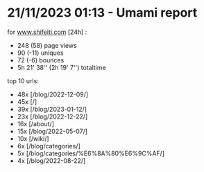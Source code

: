 # 21/11/2023 01:13 - Umami report
for www.shifeiti.com [24h] :

 - 248 (58) page views
 - 90 (-11) uniques
 - 72 (-6) bounces
 - 5h 21' 38'' (2h 19' 7'') totaltime


top 10 urls:
 - 48x [/blog/2022-12-09/]
 - 45x [/]
 - 39x [/blog/2023-01-12/]
 - 23x [/blog/2022-12-22/]
 - 16x [/about/]
 - 15x [/blog/2022-05-07/]
 - 10x [/wiki/]
 - 6x [/blog/categories/]
 - 5x [/blog/categories/%E6%8A%80%E6%9C%AF/]
 - 4x [/blog/2022-08-22/]


